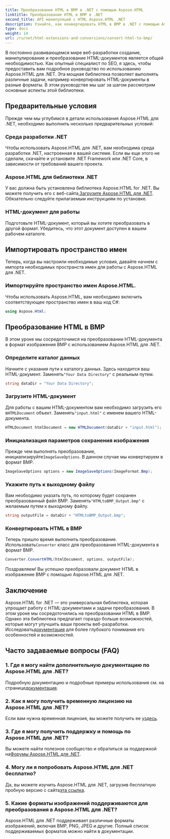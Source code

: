 ```yaml
---
title: Преобразование HTML в BMP в .NET с помощью Aspose.HTML
linktitle: Преобразование HTML в BMP в .NET
second_title: API манипуляций с HTML Aspose.HTML .NET
description: Узнайте, как конвертировать HTML в BMP в .NET с помощью Aspose.HTML для .NET. Комплексное руководство для веб-разработчиков по использованию Aspose.HTML для .NET.
type: docs
weight: 14
url: /ru/net/html-extensions-and-conversions/convert-html-to-bmp/
---
```

В постоянно развивающемся мире веб-разработки создание, манипулирование и преобразование HTML-документов является общей необходимостью. Как опытный специалист по SEO, я здесь, чтобы предоставить вам подробное руководство по использованию Aspose.HTML для .NET. Эта мощная библиотека позволяет выполнять различные задачи, например конвертировать HTML-документы в разные форматы. В этом руководстве мы шаг за шагом рассмотрим основные аспекты этой библиотеки.

## Предварительные условия

Прежде чем мы углубимся в детали использования Aspose.HTML для .NET, необходимо выполнить несколько предварительных условий:

### Среда разработки .NET

Чтобы использовать Aspose.HTML для .NET, вам необходима среда разработки .NET, настроенная в вашей системе. Если вы еще этого не сделали, скачайте и установите .NET Framework или .NET Core, в зависимости от требований вашего проекта.

### Aspose.HTML для библиотеки .NET

 У вас должна быть установлена библиотека Aspose.HTML for .NET. Вы можете получить его с веб-сайта,[Загрузите Aspose.HTML для .NET](https://releases.aspose.com/html/net/). Обязательно следуйте прилагаемым инструкциям по установке.

### HTML-документ для работы

Подготовьте HTML-документ, который вы хотите преобразовать в другой формат. Убедитесь, что этот документ доступен в вашем рабочем каталоге.

## Импортировать пространство имен

Теперь, когда вы настроили необходимые условия, давайте начнем с импорта необходимых пространств имен для работы с Aspose.HTML для .NET.

### Импортируйте пространство имен Aspose.HTML.

Чтобы использовать Aspose.HTML, вам необходимо включить соответствующее пространство имен в ваш код C#:

```csharp
using Aspose.Html;
```

## Преобразование HTML в BMP

В этом уроке мы сосредоточимся на преобразовании HTML-документа в формат изображения BMP с использованием Aspose.HTML для .NET.

### Определите каталог данных

 Начните с указания пути к каталогу данных. Здесь находится ваш HTML-документ. Заменять`"Your Data Directory"` с реальным путем.

```csharp
string dataDir = "Your Data Directory";
```

### Загрузите HTML-документ

 Для работы с вашим HTML-документом вам необходимо загрузить его в`HTMLDocument` объект. Заменять`"input.html"` с именем вашего HTML-документа.

```csharp
HTMLDocument htmlDocument = new HTMLDocument(dataDir + "input.html");
```

### Инициализация параметров сохранения изображения

 Прежде чем выполнять преобразование, инициализируйте`ImageSaveOptions`. В данном случае мы конвертируем в формат BMP.

```csharp
ImageSaveOptions options = new ImageSaveOptions(ImageFormat.Bmp);
```

### Укажите путь к выходному файлу

 Вам необходимо указать путь, по которому будет сохранен преобразованный файл BMP. Заменять`"HTMLtoBMP_Output.bmp"` с желаемым путем к выходному файлу.

```csharp
string outputFile = dataDir + "HTMLtoBMP_Output.bmp";
```

### Конвертировать HTML в BMP

 Теперь пришло время выполнить преобразование. Использовать`Converter` класс для преобразования HTML-документа в формат BMP.

```csharp
Converter.ConvertHTML(htmlDocument, options, outputFile);
```

Поздравляем! Вы успешно преобразовали документ HTML в изображение BMP с помощью Aspose.HTML для .NET.

## Заключение

Aspose.HTML for .NET — это универсальная библиотека, которая упрощает работу с HTML-документами и задачи преобразования. В этом уроке мы сосредоточились на преобразовании HTML в BMP. Однако эта библиотека предлагает гораздо больше возможностей, которые могут улучшить ваши проекты веб-разработки. Исследовать[документация](https://reference.aspose.com/html/net/) для более глубокого понимания его особенностей и возможностей.

## Часто задаваемые вопросы (FAQ)

### 1. Где я могу найти дополнительную документацию по Aspose.HTML для .NET?

 Подробную документацию и подробные примеры использования см. на странице[документация](https://reference.aspose.com/html/net/).

### 2. Как я могу получить временную лицензию на Aspose.HTML для .NET?

Если вам нужна временная лицензия, вы можете получить ее у[здесь](https://purchase.aspose.com/temporary-license/).

### 3. Где я могу получить поддержку и помощь по Aspose.HTML для .NET?

 Вы можете найти полезное сообщество и обратиться за поддержкой на[Форумы Aspose.HTML для .NET](https://forum.aspose.com/).

### 4. Могу ли я попробовать Aspose.HTML для .NET бесплатно?

 Да, вы можете изучить Aspose.HTML для .NET, загрузив бесплатную пробную версию с сайта[эта ссылка](https://releases.aspose.com/).

### 5. Какие форматы изображений поддерживаются для преобразования в Aspose.HTML для .NET?

Aspose.HTML для .NET поддерживает различные форматы изображений, включая BMP, PNG, JPEG и другие. Полный список поддерживаемых форматов можно найти в документации.

